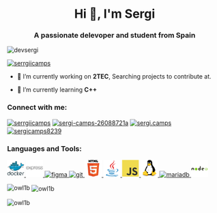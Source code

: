 <h1 align="center">Hi 👋, I'm Sergi</h1>
<h3 align="center">A passionate delevoper and student from Spain</h3>
<p align="left"> <img src="https://komarev.com/ghpvc/?username=devsergi&label=Profile%20views&color=0e75b6&style=flat" alt="devsergi" /> </p>

<p align="left"> <a href="https://twitter.com/serrgiicamps" target="blank"><img src="https://img.shields.io/twitter/follow/serrgiicamps?logo=twitter&style=for-the-badge" alt="serrgiicamps" /></a> </p>

- 🔭 I’m currently working on **2TEC**, Searching projects to contribute at.

- 🌱 I’m currently learning **C++**

<h3 align="left">Connect with me:</h3>
<p align="left">
<a href="https://twitter.com/serrgiicamps" target="blank"><img align="center" src="https://raw.githubusercontent.com/rahuldkjain/github-profile-readme-generator/master/src/images/icons/Social/twitter.svg" alt="serrgiicamps" height="30" width="40" /></a>
<a href="https://linkedin.com/in/sergi-camps-26088721a" target="blank"><img align="center" src="https://raw.githubusercontent.com/rahuldkjain/github-profile-readme-generator/master/src/images/icons/Social/linked-in-alt.svg" alt="sergi-camps-26088721a" height="30" width="40" /></a>
<a href="https://instagram.com/sergi.camps" target="blank"><img align="center" src="https://raw.githubusercontent.com/rahuldkjain/github-profile-readme-generator/master/src/images/icons/Social/instagram.svg" alt="sergi.camps" height="30" width="40" /></a>
<a href="https://www.youtube.com/c/sergicamps8239" target="blank"><img align="center" src="https://raw.githubusercontent.com/rahuldkjain/github-profile-readme-generator/master/src/images/icons/Social/youtube.svg" alt="sergicamps8239" height="30" width="40" /></a>
</p>

<h3 align="left">Languages and Tools:</h3>
<p align="left"> <a href="https://www.docker.com/" target="_blank" rel="noreferrer"> <img src="https://raw.githubusercontent.com/devicons/devicon/master/icons/docker/docker-original-wordmark.svg" alt="docker" width="40" height="40"/> </a> <a href="https://expressjs.com" target="_blank" rel="noreferrer"> <img src="https://raw.githubusercontent.com/devicons/devicon/master/icons/express/express-original-wordmark.svg" alt="express" width="40" height="40"/> </a> <a href="https://www.figma.com/" target="_blank" rel="noreferrer"> <img src="https://www.vectorlogo.zone/logos/figma/figma-icon.svg" alt="figma" width="40" height="40"/> </a> <a href="https://git-scm.com/" target="_blank" rel="noreferrer"> <img src="https://www.vectorlogo.zone/logos/git-scm/git-scm-icon.svg" alt="git" width="40" height="40"/> </a> <a href="https://www.w3.org/html/" target="_blank" rel="noreferrer"> <img src="https://raw.githubusercontent.com/devicons/devicon/master/icons/html5/html5-original-wordmark.svg" alt="html5" width="40" height="40"/> </a> <a href="https://www.java.com" target="_blank" rel="noreferrer"> <img src="https://raw.githubusercontent.com/devicons/devicon/master/icons/java/java-original.svg" alt="java" width="40" height="40"/> </a> <a href="https://developer.mozilla.org/en-US/docs/Web/JavaScript" target="_blank" rel="noreferrer"> <img src="https://raw.githubusercontent.com/devicons/devicon/master/icons/javascript/javascript-original.svg" alt="javascript" width="40" height="40"/> </a> <a href="https://www.linux.org/" target="_blank" rel="noreferrer"> <img src="https://raw.githubusercontent.com/devicons/devicon/master/icons/linux/linux-original.svg" alt="linux" width="40" height="40"/> </a> <a href="https://mariadb.org/" target="_blank" rel="noreferrer"> <img src="https://www.vectorlogo.zone/logos/mariadb/mariadb-icon.svg" alt="mariadb" width="40" height="40"/> </a> <a href="https://nodejs.org" target="_blank" rel="noreferrer"> <img src="https://raw.githubusercontent.com/devicons/devicon/master/icons/nodejs/nodejs-original-wordmark.svg" alt="nodejs" width="40" height="40"/> </a></p>

<p><img align="left" src="https://github-readme-stats.vercel.app/api/top-langs?username=owl1b&show_icons=true&locale=en&layout=compact" alt="owl1b" /></p>

<p>&nbsp;<img align="center" src="https://github-readme-stats.vercel.app/api?username=owl1b&show_icons=true&locale=en" alt="owl1b" /></p>

<p><img align="center" src="https://github-readme-streak-stats.herokuapp.com/?user=owl1b&" alt="owl1b" /></p>

